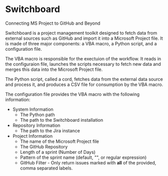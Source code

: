 <!--- 
Copyright (c) 2020-2021 Adrian S. Lemoine

Distributed under the Boost Software License, Version 1.0. 
(See accompanying file LICENSE_1_0.txt or copy at 
http://www.boost.org/LICENSE_1_0.txt)
--->

# Switchboard
Connecting MS Project to GitHub and Beyond

Switchboard is a project management toolkit 
designed to fetch data from external sources
such as GitHub and import it
into a Microsoft Project file. It is made of three 
major components: a VBA macro, a Python script, 
and a configuration file.

The VBA macro is responsible for the 
exectuion of the workflow. It reads in the
configuraion file, launches the
scripts necessary to fetch new data and merges this 
data into the Microsoft Project file.

The Python script, called a cord, 
fetches data from the external data source
and process it, and produces a CSV file 
for consumption by the VBA
macro.

The configuration file provides the VBA 
macro with the following information: 
 * System Information
   * The Python path
   * The path to the Switchboard installation
 * Repository Information
   * The path to the Jira instance
 * Project Information
   * The name of the Microsoft Project file
   * The GitHub Repository
   * Length of a sprint (Number of Days)
   * Pattern of the sprint name (default, "", or regular expression)
   * GitHub Filter - Only return issues marked with **all** of the
     provided, comma separated labels. 